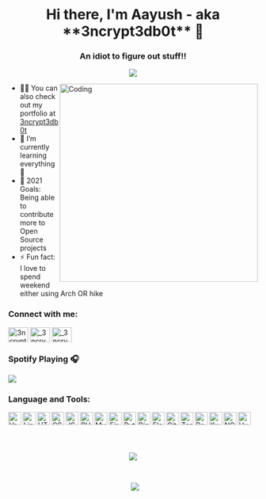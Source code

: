 <h1 align="center">Hi there, I'm Aayush - aka **3ncrypt3db0t** 👋 </h1>
<h3 align="center">An idiot to figure out stuff!!</h3>

<p align="center"> 
  <img src="https://komarev.com/ghpvc/?username=3ncrypt3db0t&label=Profile%20views&color=129e00&style=plastic"> 
</p>
<img align="right" alt="Coding" width="400" src="https://cdn.dribbble.com/users/2646423/screenshots/5507196/computer.gif">

- 👨‍💻 You can also check out my portfolio at [3ncrypt3db0t](https://3ncrypt3db0t.github.io/)
- 🌱 I’m currently learning everything 🤣
- 🥅 2021 Goals: Being able to contribute more to Open Source projects
- ⚡ Fun fact: I love to spend weekend either using Arch OR hike

<h3 align="left">Connect with me:</h3>
<p align="left">
<a href="https://t.me/ID10TIRL" target="blank"><img align="center" src="https://cutt.ly/oxXpN8a" alt="3ncrypt3db0t" height="30" width="40" /></a>
<a href="https://github.com/3ncrypt3db0t" target="blank"><img align="center" src="https://cutt.ly/WxXaq6N" alt="_3ncrypt3db0t" height="30" width="40" /></a>
<a href="https://neupane_psyehed@outlook.com" target="blank"><img align="center" src="https://cutt.ly/wxXaDjl" alt="_3ncrypt3db0t" height="30" width="40" /></a>

</p>

### Spotify Playing 🎧
<p align="left">
  <img src="https://now-playing-codestackr.vercel.app/api/spotify-playing">
</p>

### Language and Tools:

<img align="left" alt="VsCode" width="26px" src="https://cutt.ly/mxZZddV" />
<img align="left" alt="Linux" width="26px" src="https://cutt.ly/axXiSvA" />
<img align="left" alt="HTML" width="26px" src="https://cutt.ly/gxZK0xn" />
<img align="left" alt="CSS" width="26px" src="https://cutt.ly/gxZK4uO" />
<img align="left" alt="JS" width="26px" src="https://cutt.ly/ZxXyOXD" />
<img align="left" alt="PHP" width="26px" src="https://cutt.ly/KxZLR4F" />
<img align="left" alt="MySQL" width="26px" src="https://cutt.ly/yxZLSlx" />
<img align="left" alt="Firebase" width="26px" src="https://cutt.ly/qxXwfa7" />
<img align="left" alt="Python" width="26px" src="https://cutt.ly/nxZLKFZ" />
<img align="left" alt="Django" width="26px" src="https://cutt.ly/WxXqBWa" />
<img align="left" alt="Flask" width="26px" src="https://cutt.ly/mxXtouR" />
<img align="left" alt="Git" width="26px" src="https://cutt.ly/WxXyoqA" />
<img align="left" alt="Terminal" width="26px" src="https://cutt.ly/zxXiiao" />
<img align="left" alt="Docker" width="26px" src="https://cutt.ly/9xXwTnU" />
<img align="left" alt="Kubernetes" width="26px" src="https://cutt.ly/oxXwMM8" />
<img align="left" alt="NGNIX" width="26px" src="https://cutt.ly/BxXrv3e" />
<img align="left" alt="Hugo" width="26px" src="https://cutt.ly/9xXyxcl" />

<br/>
<br/>

<br/>
<br/>
<p align="center">
  <img src="https://github-readme-stats.vercel.app/api/top-langs?username=3ncrypt3db0t&show_icons=true&locale=en&layout=compact">
</p>
<br/>

<p align="center">&nbsp;
  <img src="https://github-readme-stats.vercel.app/api?username=3ncrypt3db0t&show_icons=true&locale=en">
</p>



